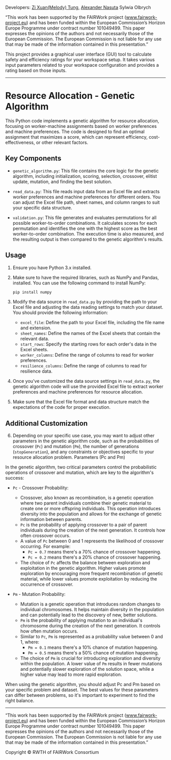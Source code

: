 Developers: [Zi Xuan(Melody) Tung](https://github.com/melody-tung), [Alexander Nasuta](https://github.com/Alexander-Nasuta)
 Sylwia Olbrych

“This work has been supported by the FAIRWork project (www.fairwork-project.eu) and has been funded within the European Commission’s Horizon Europe Programme under contract number 101049499. This paper expresses the opinions of the authors and not necessarily those of the European Commission. The European Commission is not liable for any use that may be made of the information contained in this presentation.”

This project provides a graphical user interface (GUI) tool to calculate safety and efficiency ratings for your workspace setup. It takes various input parameters related to your workspace configuration and provides a rating based on those inputs.


***
# Resource Allocation - Genetic Algorithm

This Python code implements a genetic algorithm for resource allocation, focusing on worker-machine assignments based on worker preferences and machine preferences. The code is designed to find an optimal assignment that maximizes a score, which can represent efficiency, cost-effectiveness, or other relevant factors.

## Key Components

- `genetic_algorithm.py`: This file contains the core logic for the genetic algorithm, including initialization, scoring, selection, crossover, elitist update, mutation, and finding the best solution.

- `read_data.py`: This file reads input data from an Excel file and extracts worker preferences and machine preferences for different orders. You can adjust the Excel file path, sheet names, and column ranges to suit your specific data structure.

- `validation.py`: This file generates and evaluates permutations for all possible worker-to-order combinations. It calculates scores for each permutation and identifies the one with the highest score as the best worker-to-order combination. The execution time is also measured, and the resulting output is then compared to the genetic algorithm's results.

## Usage

1. Ensure you have Python 3.x installed.

2. Make sure to have the required libraries, such as NumPy and Pandas, installed. You can use the following command to install NumPy:

   ```bash
   pip install numpy
   ```

3. Modify the data source in `read_data.py` by providing the path to your Excel file and adjusting the data reading settings to match your dataset. You should provide the following information:

   - `excel_file`: Define the path to your Excel file, including the file name and extension.
   - `sheet_names`: Define the names of the Excel sheets that contain the relevant data.
   - `start_rows`: Specify the starting rows for each order's data in the Excel sheets.
   - `worker_columns`: Define the range of columns to read for worker preferences.
   - `resilience_columns`: Define the range of columns to read for resilience data.

4. Once you've customized the data source settings in `read_data.py`, the genetic algorithm code will use the provided Excel file to extract worker preferences and machine preferences for resource allocation.

5. Make sure that the Excel file format and data structure match the expectations of the code for proper execution.

## Additional Customization

6. Depending on your specific use case, you may want to adjust other parameters in the genetic algorithm code, such as the probabilities of crossover (`Pc`) and mutation (`Pm`), the number of generations (`stopGeneration`), and any constraints or objectives specific to your resource allocation problem.
Parameters (Pc and Pm)

In the genetic algorithm, two critical parameters control the probabilistic operations of crossover and mutation, which are key to the algorithm's success:

- `Pc` - Crossover Probability:
  - Crossover, also known as recombination, is a genetic operation where two parent individuals combine their genetic material to create one or more offspring individuals. This operation introduces diversity into the population and allows for the exchange of genetic information between parents.
  - `Pc` is the probability of applying crossover to a pair of parent individuals during the creation of the next generation. It controls how often crossover occurs.
  - A value of `Pc` between 0 and 1 represents the likelihood of crossover occurring. For example:
    - `Pc = 0.7` means there's a 70% chance of crossover happening.
    - `Pc = 0.2` means there's a 20% chance of crossover happening.
  - The choice of `Pc` affects the balance between exploration and exploitation in the genetic algorithm. Higher values promote exploration by encouraging more frequent recombination of genetic material, while lower values promote exploitation by reducing the occurrence of crossover.

- `Pm` - Mutation Probability:
  - Mutation is a genetic operation that introduces random changes to individual chromosomes. It helps maintain diversity in the population and can potentially lead to the discovery of new, better solutions.
  - `Pm` is the probability of applying mutation to an individual's chromosome during the creation of the next generation. It controls how often mutation occurs.
  - Similar to `Pc`, `Pm` is represented as a probability value between 0 and 1, where:
    - `Pm = 0.1` means there's a 10% chance of mutation happening.
    - `Pm = 0.5` means there's a 50% chance of mutation happening.
  - The choice of `Pm` is crucial for introducing exploration and diversity within the population. A lower value of `Pm` results in fewer mutations and potentially slower exploration of the solution space, while a higher value may lead to more rapid exploration.

When using the genetic algorithm, you should adjust Pc and Pm based on your specific problem and dataset. The best values for these parameters can differ between problems, so it's important to experiment to find the right balance.


***
“This work has been supported by the FAIRWork project (www.fairwork-project.eu) and has been funded within the European Commission’s Horizon Europe Programme under contract number 101049499. This paper expresses the opinions of the authors and not necessarily those of the European Commission. The European Commission is not liable for any use that may be made of the information contained in this presentation.”

Copyright © RWTH of FAIRWork Consortium
